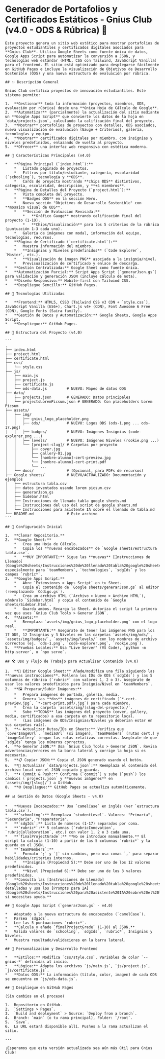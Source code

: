 # Generador de Portafolios y Certificados Estáticos - Gnius Club (v4.0 - ODS & Rúbrica) 🚀

    Este proyecto genera un sitio web estático para mostrar portafolios de proyectos estudiantiles y certificados digitales asociados para **Gnius Club**. Utiliza Google Sheets como fuente única de datos, Google Apps Script para automatizar la conversión a JSON, y tecnologías web estándar (HTML, CSS con Tailwind, JavaScript Vanilla) para el frontend. El sitio está optimizado para desplegarse fácilmente en GitHub Pages e incluye la visualización de Objetivos de Desarrollo Sostenible (ODS) y una nueva estructura de evaluación por rúbrica.

    ## ✨ Descripción General

    Gnius Club certifica proyectos de innovación estudiantiles. Este sistema permite:

    1.  **Gestionar** toda la información (proyectos, miembros, ODS, evaluación por rúbrica) desde una **única Hoja de Cálculo de Google**.
    2.  **Automatizar** (parcialmente) la actualización del sitio mediante un **Google Apps Script** que convierte los datos de la hoja en `data/projects.json`, calculando la calificación final del proyecto.
    3.  **Mostrar** portafolios de proyectos con detalles, ODS asociados, nueva visualización de evaluación (Gauge + Criterios), galería, tecnologías y equipo.
    4.  **Mostrar** certificados digitales por miembro, con insignias y niveles predefinidos, enlazando de vuelta al proyecto.
    5.  **Ofrecer** una interfaz web responsiva con estética moderna.

    ## 🌟 Características Principales (v4.0)

    *   **Página Principal (`index.html`):**
        *   Listado paginado de proyectos.
        *   Filtros por título/estudiante, categoría, escolaridad (`schooling`), tecnología y **ODS**.
        *   Cards de proyecto mostrando **chips ODS** distintivos, categoría, escolaridad, descripción, y **+4 miembros**.
    *   **Página de Detalles del Proyecto (`project.html`):**
        *   Vista completa del proyecto.
        *   **Badges ODS** en la sección Hero.
        *   Nueva sección "Objetivos de Desarrollo Sostenible" con **mosaico visual de ODS**.
        *   **Sección de Evaluación Revisada:**
            *   **Gráfico Gauge** mostrando calificación final del proyecto (1-10).
            *   **Chips/Visualización** para los 5 criterios de la rúbrica (puntuación 1-3 cada uno).
        *   Galería de imágenes con modal, información del equipo, tecnologías, recursos.
    *   **Página de Certificado (`certificate.html`):**
        *   Muestra información del miembro.
        *   **Insignias y Niveles predefinidos** (`Code Explorer`, `Master`, etc.).
        *   **Visualización de imagen PNG** asociada a la insignia/nivel.
        *   Previsualización de certificado y enlace de descarga.
    *   **Gestión Centralizada:** Google Sheet como fuente única.
    *   **Automatización Parcial:** Script Apps Script (`generarJson.gs`) para validación y generación JSON (incluye cálculo de nota).
    *   **Diseño Responsivo:** Mobile-first con Tailwind CSS.
    *   **Despliegue Sencillo:** GitHub Pages.

    ## 🔧 Tecnologías Utilizadas

    *   **Frontend:** HTML5, CSS3 (Tailwind CSS v3 CDN + `style.css`), JavaScript Vanilla (ES6+), Chart.js v4+ (CDN), Font Awesome 6 Free (CDN), Google Fonts (Saira family).
    *   **Gestión de Datos y Automatización:** Google Sheets, Google Apps Script.
    *   **Despliegue:** GitHub Pages.

    ## 📁 Estructura del Proyecto (v4.0)

    ```
    .
    ├── index.html
    ├── project.html
    ├── certificate.html
    ├── css/
    │   └── style.css
    ├── js/
    │   ├── main.js
    │   ├── project.js
    │   ├── certificate.js
    │   └── ods-data.js         # NUEVO: Mapeo de datos ODS
    ├── data/
    │   ├── projects.json       # GENERADO: Datos principales
    │   └── projectsLoremPicsum.json # GENERADO: Con placeholders Lorem Picsum
    ├── assets/
    │   ├── img/
    │   │   ├── gnius_logo_placeholder.png
    │   │   ├── ods/            # NUEVO: Logos ODS (ods-1.png ... ods-17.png)
    │   │   ├── badges/         # NUEVO: Imágenes Insignias (code-explorer.png ...)
    │   │   ├── levels/         # NUEVO: Imágenes Niveles (rookie.png ...)
    │   │   └── [project-slug]/ # Carpetas por proyecto
    │   │       ├── cover.jpg
    │   │       ├── gallery-01.jpg
    │   │       └── [nombre-alumno]-cert-preview.jpg
    │   │       └── [nombre-alumno]-cert-print.pdf
    │   │       └── ...
    │   └── docs/               # (Opcional, para PDFs de recursos)
    ├── Google sheets/          # NUEVO/ACTUALIZADO: Documentación y ejemplos
    │   ├── estructura tabla.csv
    │   ├── datos inventados usando lorem picsum.csv
    │   ├── generarJson.gs
    │   ├── Sidebar.html
    │   ├── Instrucciones de llenado tabla google sheets.md
    │   ├── Instrucciones del uso del script de google sheets.md
    │   └── Instrucciones para asistente IA sobre el llenado de tabla.md
    └── README.md               # Este archivo
    ```

    ## 🚀 Configuración Inicial

    1.  **Clonar Repositorio.**
    2.  **Google Sheet:**
        *   Crea una Hoja de Cálculo.
        *   Copia los **nuevos encabezados** de `Google sheets/estructura tabla.csv`.
        *   **MUY IMPORTANTE:** Sigue las **nuevas** [Instrucciones de Llenado](Google%20sheets/Instrucciones%20de%20llenado%20tabla%20google%20sheets.md), especialmente para `teamMembers`, `technologies`, `sdgIds` y los campos `rubric*`.
    3.  **Google Apps Script:**
        *   Abre `Extensiones > Apps Script` en tu Sheet.
        *   Copia el contenido de `Google sheets/generarJson.gs` al editor (reemplazando `Código.gs`).
        *   Crea un archivo HTML (`Archivo > Nuevo > Archivo HTML`), nómbralo `Sidebar.html` y copia el contenido de `Google sheets/Sidebar.html`.
        *   Guarda ambos. Recarga la Sheet. Autoriza el script la primera vez que uses `Gnius Club Tools > Generar JSON`.
    4.  **Assets:**
        *   Reemplaza `assets/img/gnius_logo_placeholder.png` con el logo real.
        *   **IMPORTANTE:** Asegúrate de tener las imágenes PNG para los 17 ODS, 12 Insignias y 3 Niveles en las carpetas `assets/img/ods/`, `assets/img/badges/`, `assets/img/levels/` con los nombres de archivo correctos (ej. `ods-1.png`, `code-explorer.png`, `rookie.png`).
    5.  **Pruebas Locales:** Usa "Live Server" (VS Code), `python -m http.server`, o `npx serve`.

    ## 🛠️ Uso y Flujo de Trabajo para Actualizar Contenido (v4.0)

    1.  **📝 Editar Google Sheet:** Añade/modifica una fila siguiendo las **nuevas instrucciones**. Rellena los IDs de ODS (`sdgIds`) y las 5 columnas de rúbrica (`rubric*` con valores 1, 2 o 3). Asegúrate de usar los valores predefinidos para Insignia/Nivel en `teamMembers`.
    2.  **🖼️ Preparar/Subir Imágenes:**
        *   Prepara imágenes de portada, galería, media.
        *   Genera las **dos** imágenes de certificado (`*-cert-preview.jpg`, `*-cert-print.pdf/.jpg`) para cada miembro.
        *   Crea la carpeta `assets/img/[slug-del-proyecto]/`.
        *   Sube **TODAS** las imágenes del proyecto (cover, gallery, media, certificados) a esa carpeta en tu repositorio local.
        *   (Las imágenes de ODS/Insignias/Niveles ya deberían estar en sus carpetas raíz).
    3.  **✍️ Actualizar Rutas/IDs en Sheets:** Verifica que `coverImageUrl`, `mediaUrl` (si imagen), `teamMembers` (rutas cert.) y `imageGallery` tengan las rutas relativas correctas. Asegúrate de que `sdgIds` tenga los números correctos.
    4.  **⚙️ Generar JSON:** Usa `Gnius Club Tools > Generar JSON`. Revisa advertencias/errores en la barra lateral y corrige la hoja si es necesario.
    5.  **📋 Copiar JSON:** Copia el JSON generado usando el botón.
    6.  **🔄 Actualizar `data/projects.json`:** Reemplaza el contenido del archivo local con el JSON copiado y guarda.
    7.  **⬆️ Commit & Push:** Confirma (`commit`) y sube (`push`) los cambios (`projects.json` y **nuevas imágenes** en `assets/img/[slug]/`) a GitHub.
    8.  **🌐 Despliegue:** GitHub Pages se actualiza automáticamente.

    ## 📊 Gestión de Datos (Google Sheets - v4.0)

    *   **Nuevos Encabezados:** Usa `camelCase` en inglés (ver `estructura tabla.csv`).
    *   **`schooling`:** Reemplaza `studentLevel`. Valores: "Primaria", "Secundaria", "Preparatoria".
    *   **`sdgIds`:** Lista de números (1-17) separados por coma.
    *   **`rubric*`:** 5 columnas (`rubricInnovation`, `rubricCollaboration`, etc.) con valor 1, 2 o 3 cada una.
    *   **`finalProjectGrade`:** **No se introduce manualmente.** El script la calcula (1-10) a partir de las 5 columnas `rubric*` y la guarda en el JSON.
    *   **`teamMembers`:**
        *   Formato `;` y `|` sin cambios, pero usa comas `,` para separar habilidades/criterios internos.
        *   **Insignia (Propiedad 5):** Debe ser uno de los 12 valores predefinidos.
        *   **Nivel (Propiedad 6):** Debe ser uno de los 3 valores predefinidos.
    *   **Consulta las [Instrucciones de Llenado](Google%20sheets/Instrucciones%20de%20llenado%20tabla%20google%20sheets.md) detalladas y usa los [Prompts para IA](Google%20sheets/Instrucciones%20para%20asistente%20IA%20sobre%20el%20llenado%20tabla.md) si necesitas ayuda.**

    ## 🤖 Google Apps Script (`generarJson.gs` - v4.0)

    *   Adaptado a la nueva estructura de encabezados (`camelCase`).
    *   Parsea `sdgIds`.
    *   Lee las 5 puntuaciones `rubric*`.
    *   **Calcula y añade `finalProjectGrade` (1-10) al JSON.**
    *   Valida valores de `schooling`, `sdgIds`, `rubric*`, Insignias y Niveles.
    *   Muestra resultado/validaciones en la barra lateral.

    ## 🎨 Personalización y Desarrollo Frontend

    *   **Estilos:** Modifica `css/style.css`. Variables de color `--gnius-*` definidas al inicio.
    *   **Lógica:** Adapta los archivos `js/main.js`, `js/project.js`, `js/certificate.js`.
    *   **Datos ODS:** La información (título, color, imagen) de cada ODS se encuentra en `js/ods-data.js`.

    ## 🚀 Despliegue en GitHub Pages

    (Sin cambios en el proceso)

    1.  Repositorio en GitHub.
    2.  `Settings > Pages`.
    3.  `Build and deployment` > Source: `Deploy from a branch`.
    4.  Branch: `main` (o tu rama principal), Folder: `/root`.
    5.  `Save`.
    6.  La URL estará disponible allí. Pushes a la rama actualizan el sitio.

    ---

    ¡Esperamos que esta versión actualizada sea aún más útil para Gnius Club!
